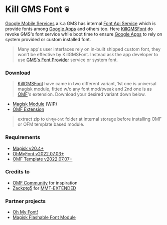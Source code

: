 <!---
 ╭─────────────────────────────────────────╮
 │    Kill GMS Font Module. | @MrCarb0n    │
 ├─────────────────────────────────────────┤
 │   Give proper credit before doing any   │
 │      distribution or modification.      │
 │        All files licensed under         │
 │     GNU General Public License v3.0     │
 ├─────────────────────────────────────────┤
 │ https://github.com/MrCarb0n/killgmsfont │
 ╰─────────────────────────────────────────╯
-->

# Kill GMS Font :skull:

[Google Mobile Services][1] a.k.a GMS has internal [Font Api Service][2] which is provide
fonts among [Google Apps][3] and others too. Here [KillGMSFont][4] do revoke GMS's font
service while boot time to ensure [Google Apps][3] to rely on system provided or custom
installed font.

> Many app's user interfaces rely on in-built shipped custom font, they won't be effective
> by KillGMSFont. Instead ask the app developer to use [GMS's Font Provider][2] service or
> system font.

### Download

> [KillGMSFont][4] have came in two different variant, 1st one is universal magisk module,
> fitted w/o any font mod/tweak and 2nd one is as [OMF][10]'s extension. Download your
> desired variant down below.

- [Magisk Module][5] (WIP)
- [OMF Extension][6]
> extract zip to `OhMyFont` folder at internal storage before installing OMF or OFM template
> based module.

### Requirements
- [Magisk v20.4+][7]
- [OhMyFont v2022.07.03+][8]
- [OMF Template v2022.07.07+][9]

### Credits to
- [OMF Community][10] for inspiration
- [Zackptg5][11] for [MMT-EXTENDED][12]

### Partner projects
- [Oh My Font!][13]
- [Magisk Flashable Font Module][14]

[1]: https://www.android.com/gms
[2]: https://developer.android.com/guide/topics/ui/look-and-feel/downloadable-fonts
[3]: https://play.google.com/store/apps/dev?id=5700313618786177705
[4]: https://github.com/MrCarb0n/killgmsfont
[5]: https://github.com/MrCarb0n/killgmsfont/releases
[6]: https://raw.githubusercontent.com/MrCarb0n/killgmsfont/master/extension/killgmsfont.zip
[7]: https://github.com/topjohnwu/Magisk/releases
[8]: https://gitlab.com/nongthaihoang/oh_my_font/-/raw/master/releases/OMF.zip
[9]: https://gitlab.com/nongthaihoang/omftemplate
[10]: https://t.me/ohmyfont
[11]: https://github.com/Zackptg5
[12]: https://github.com/Zackptg5/MMT-Extended
[13]: https://gitlab.com/nongthaihoang/oh_my_font
[14]: https://t.me/MFFMMain
